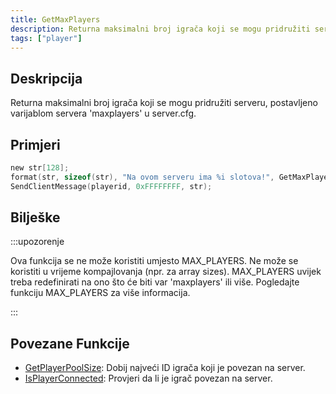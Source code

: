 ```yaml
---
title: GetMaxPlayers
description: Returna maksimalni broj igrača koji se mogu pridružiti serveru, određeno varijablom servera 'maxplayers'
tags: ["player"]
---
```


## Deskripcija

Returna maksimalni broj igrača koji se mogu pridružiti serveru, postavljeno varijablom servera 'maxplayers' u server.cfg.

## Primjeri

```c
new str[128];
format(str, sizeof(str), "Na ovom serveru ima %i slotova!", GetMaxPlayers());
SendClientMessage(playerid, 0xFFFFFFFF, str);
```

## Bilješke

:::upozorenje

Ova funkcija se ne može koristiti umjesto MAX_PLAYERS. Ne može se koristiti u vrijeme kompajlovanja (npr. za array sizes). MAX_PLAYERS uvijek treba redefinirati na ono što će biti var 'maxplayers' ili više. Pogledajte funkciju MAX_PLAYERS za više informacija.

:::

## Povezane Funkcije

- [GetPlayerPoolSize](GetPlayerPoolSize): Dobij najveći ID igrača koji je povezan na server.
- [IsPlayerConnected](IsPlayerConnected): Provjeri da li je igrač povezan na server.
